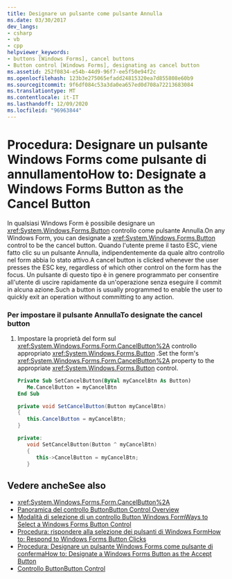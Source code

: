 ```yaml
---
title: Designare un pulsante come pulsante Annulla
ms.date: 03/30/2017
dev_langs:
- csharp
- vb
- cpp
helpviewer_keywords:
- buttons [Windows Forms], cancel buttons
- Button control [Windows Forms], designating as cancel button
ms.assetid: 252f0834-e54b-44d9-96f7-ee5f50e94f2c
ms.openlocfilehash: 123b3e275065efadd24815320ea7d855808e60b9
ms.sourcegitcommit: 9f6df084c53a3da0ea657ed0d708a72213683084
ms.translationtype: MT
ms.contentlocale: it-IT
ms.lasthandoff: 12/09/2020
ms.locfileid: "96963844"
---
```

# <a name="how-to-designate-a-windows-forms-button-as-the-cancel-button"></a><span data-ttu-id="f89e5-102">Procedura: Designare un pulsante Windows Forms come pulsante di annullamento</span><span class="sxs-lookup"><span data-stu-id="f89e5-102">How to: Designate a Windows Forms Button as the Cancel Button</span></span>
<span data-ttu-id="f89e5-103">In qualsiasi Windows Form è possibile designare un <xref:System.Windows.Forms.Button> controllo come pulsante Annulla.</span><span class="sxs-lookup"><span data-stu-id="f89e5-103">On any Windows Form, you can designate a <xref:System.Windows.Forms.Button> control to be the cancel button.</span></span> <span data-ttu-id="f89e5-104">Quando l'utente preme il tasto ESC, viene fatto clic su un pulsante Annulla, indipendentemente da quale altro controllo nel form abbia lo stato attivo.</span><span class="sxs-lookup"><span data-stu-id="f89e5-104">A cancel button is clicked whenever the user presses the ESC key, regardless of which other control on the form has the focus.</span></span> <span data-ttu-id="f89e5-105">Un pulsante di questo tipo è in genere programmato per consentire all'utente di uscire rapidamente da un'operazione senza eseguire il commit in alcuna azione.</span><span class="sxs-lookup"><span data-stu-id="f89e5-105">Such a button is usually programmed to enable the user to quickly exit an operation without committing to any action.</span></span>  
  
### <a name="to-designate-the-cancel-button"></a><span data-ttu-id="f89e5-106">Per impostare il pulsante Annulla</span><span class="sxs-lookup"><span data-stu-id="f89e5-106">To designate the cancel button</span></span>  
  
1. <span data-ttu-id="f89e5-107">Impostare la proprietà del form sul <xref:System.Windows.Forms.Form.CancelButton%2A> controllo appropriato <xref:System.Windows.Forms.Button> .</span><span class="sxs-lookup"><span data-stu-id="f89e5-107">Set the form's <xref:System.Windows.Forms.Form.CancelButton%2A> property to the appropriate <xref:System.Windows.Forms.Button> control.</span></span>  
  
    ```vb  
    Private Sub SetCancelButton(ByVal myCancelBtn As Button)  
       Me.CancelButton = myCancelBtn  
    End Sub  
    ```  
  
    ```csharp  
    private void SetCancelButton(Button myCancelBtn)  
    {  
       this.CancelButton = myCancelBtn;  
    }  
    ```  
  
    ```cpp  
    private:  
       void SetCancelButton(Button ^ myCancelBtn)  
       {  
          this->CancelButton = myCancelBtn;  
       }  
    ```  
  
## <a name="see-also"></a><span data-ttu-id="f89e5-108">Vedere anche</span><span class="sxs-lookup"><span data-stu-id="f89e5-108">See also</span></span>

- <xref:System.Windows.Forms.Form.CancelButton%2A>
- [<span data-ttu-id="f89e5-109">Panoramica del controllo Button</span><span class="sxs-lookup"><span data-stu-id="f89e5-109">Button Control Overview</span></span>](button-control-overview-windows-forms.md)
- [<span data-ttu-id="f89e5-110">Modalità di selezione di un controllo Button Windows Form</span><span class="sxs-lookup"><span data-stu-id="f89e5-110">Ways to Select a Windows Forms Button Control</span></span>](ways-to-select-a-windows-forms-button-control.md)
- [<span data-ttu-id="f89e5-111">Procedura: rispondere alla selezione dei pulsanti di Windows Form</span><span class="sxs-lookup"><span data-stu-id="f89e5-111">How to: Respond to Windows Forms Button Clicks</span></span>](how-to-respond-to-windows-forms-button-clicks.md)
- [<span data-ttu-id="f89e5-112">Procedura: Designare un pulsante Windows Forms come pulsante di conferma</span><span class="sxs-lookup"><span data-stu-id="f89e5-112">How to: Designate a Windows Forms Button as the Accept Button</span></span>](how-to-designate-a-windows-forms-button-as-the-accept-button.md)
- [<span data-ttu-id="f89e5-113">Controllo Button</span><span class="sxs-lookup"><span data-stu-id="f89e5-113">Button Control</span></span>](button-control-windows-forms.md)
